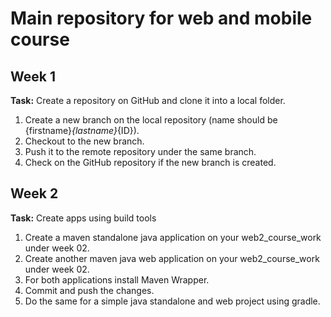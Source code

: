 # Main repository for web and mobile course

## Week 1

<b>Task:</b> Create a repository on GitHub and clone it into a local folder.

1. Create a new branch on the local repository (name should be {firstname}_{lastname}_{ID}).
2. Checkout to the new branch.
3. Push it to the remote repository under the same branch.
4. Check on the GitHub repository if the new branch is created.

## Week 2

<b>Task:</b> Create apps using build tools

1. Create a maven standalone java application on your web2_course_work under week 02.
2. Create another maven java web application on your web2_course_work under week 02.
3. For both applications install Maven Wrapper.
4. Commit and push the changes.
5. Do the same for a simple java standalone and web project using gradle.